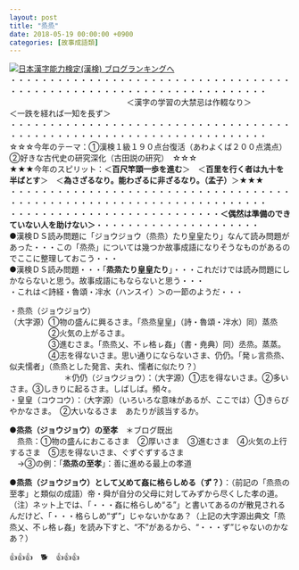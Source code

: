 ```yaml
---
layout: post
title: "烝烝"
date: 2018-05-19 00:00:00 +0900
categories: [故事成語類]
---
```


[![](/syuusyuu9701/assets/images/烝烝-br_c_3028_1.gif)](http://blog.with2.net/link.php?1659096:3028 "日本漢字能力検定(漢検) ブログランキングへ")[日本漢字能力検定(漢検) ブログランキングへ](http://blog.with2.net/link.php?1659096:3028)  
・・・・・・・・・・・・・・・・・・・・・・・・・・・・・・・・・・・・・・・・・・・・・・・・・・・・・・・・・・・・・・・・・・・・・  
　　　　　　　　　　　　　　　＜漢字の学習の大禁忌は作輟なり＞　　　　　＜一跌を経れば一知を長ず＞　　　　　  
・・・・・・・・・・・・・・・・・・・・・・・・・・・・・・・・・・・・・・・・・・・・・・・・・・・・・・・・・・・・・・・・・・・・・  
☆☆☆今年のテーマ：①漢検１級１９０点台復活（あわよくば２００点満点）　②好きな古代史の研究深化（古田説の研究）　☆☆☆  
★★★今年のスピリット：＜**百尺竿頭一歩を進む**＞　＜**百里を行く者は九十を半ばとす**＞　＜**為さざるなり。能わざるに非ざるなり。（孟子）**＞★★★  
・・・・・・・・・・・・・・・・・・・・・・・・・・・・・・・・・・・・・・・・・・・・・・・・・・・・・・・・・・・・・・・・・・・・・  
・・・・・・・・・・・・・・・・・・・・・・・・・・・**＜偶然は準備のできていない人を助けない＞**・・・・・・・・・・・・・・・・・・・・・  
●漢検ＤＳ読み問題に「ジョウジョウ（烝烝）たり皇皇たり」なんて読み問題があった・・・この「烝烝」については幾つか故事成語になりそうなものがあるのでここに整理しておこう・・・  
●漢検ＤＳ読み問題・・・「**烝烝たり皇皇たり**」・・・これだけでは読み問題にしかならないと思う。故事成語にもならないと思う・・・  
・これは＜詩経・魯頌・冸水（ハンスイ）＞の一節のようだ・・・  
  
・烝烝（ジョウジョウ）  
（大字源）①物の盛んに興るさま。「烝烝皇皇」（詩・魯頌・冸水）同）蒸烝　  
　　　　　②火気の上がるさま。  
　　　　　③進むさま。「烝烝乂、不ㇾ格ㇾ姦」（書・尭典）同）丞烝。蒸蒸。  
　　　　　④志を得ないさま。思い通りにならないさま、仍仍。「発ㇾ言烝烝、似夫懦者」（烝烝とした発言、夫れ、懦者に似たり？）　  
　　　　　　　＊仍仍（ジョウジョウ）：（大字源）①志を得ないさま。②多いさま。③しきりに起るさま。しばしば。頻々。  
・皇皇（コウコウ）：（大字源）（いろいろな意味があるが、ここでは）①きらびやかなさま。　②大いなるさま　あたりが該当するか。  
  
●**烝烝（ジョウジョウ）の至孝**　＊ブログ既出  
　烝烝：①物の盛んにおこるさま　②厚いさま　③進むさま　④火気の上行するさま　⑤志を得ないさま、ぐずぐずするさま  
　→③の例：「**烝烝の至孝**」：善に進める最上の孝道  
  
●**烝烝（ジョウジョウ）として乂めて姦に格らしめる（ず？）**：（前記の「烝烝の至孝」と類似の成語）帝・舜が自分の父母に対してみずから尽くした孝の道。  
（注）ネット上では、「・・・姦に格らしめ“る”」と書いてあるのが散見されるんだけど、「・・・格らしめ“ず”」じゃないかなあ？（上記の大字源出典文「烝烝乂、不ㇾ格ㇾ姦」を読み下すと、“不”があるから、“・・・ず”じゃないのかなあ？）  
  
👍👍👍　🐕　👍👍👍